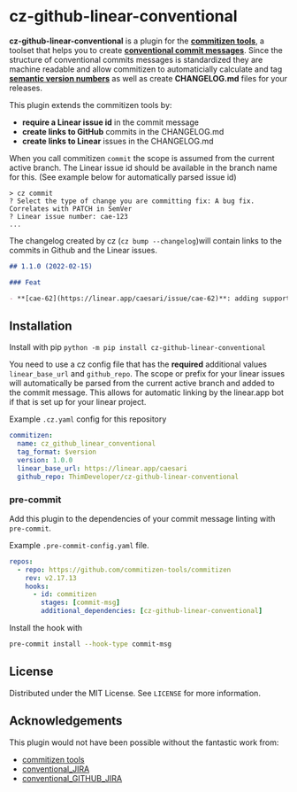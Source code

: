 # cz-github-linear-conventional

**cz-github-linear-conventional** is a plugin for the [**commitizen tools**](https://github.com/commitizen-tools/commitizen), a toolset that helps you to create [**conventional commit messages**](https://www.conventionalcommits.org/en/v1.0.0/). Since the structure of conventional commits messages is standardized they are machine readable and allow commitizen to automaticially calculate and tag [**semantic version numbers**](https://semver.org/) as well as create **CHANGELOG.md** files for your releases.

This plugin extends the commitizen tools by:
- **require a Linear issue id** in the commit message
- **create links to GitHub** commits in the CHANGELOG.md
- **create links to Linear** issues in the CHANGELOG.md

When you call commitizen `commit` the scope is assumed from the current active branch. The Linear issue id should be available in the branch name for this. (See example below for automatically parsed issue id)
```
> cz commit
? Select the type of change you are committing fix: A bug fix. Correlates with PATCH in SemVer
? Linear issue number: cae-123
...
```

The changelog created by cz (`cz bump --changelog`)will contain links to the commits in Github and the Linear issues.
```markdown
## 1.1.0 (2022-02-15)

### Feat

- **[cae-62](https://linear.app/caesari/issue/cae-62)**: adding support for linear issue ids because it is nice [8adc3](https://github.com/ThimDeveloper/cz-github-linear-conventional/commit/8adc39bc0cb35fff07f5c9c4b906b1b3eefd3f56)

``` 


## Installation

Install with pip
`python -m pip install cz-github-linear-conventional` 

You need to use a cz config file that has the **required** additional values `linear_base_url` and `github_repo`. The scope or prefix for your linear issues will automatically be parsed from the current active branch and added to the commit message. This allows for automatic linking by the linear.app bot if that is set up for your linear project.

Example `.cz.yaml` config for this repository
```yaml
commitizen:
  name: cz_github_linear_conventional
  tag_format: $version
  version: 1.0.0
  linear_base_url: https://linear.app/caesari
  github_repo: ThimDeveloper/cz-github-linear-conventional

```

### pre-commit
Add this plugin to the dependencies of your commit message linting with `pre-commit`. 

Example `.pre-commit-config.yaml` file.
```yaml
repos:
  - repo: https://github.com/commitizen-tools/commitizen
    rev: v2.17.13
    hooks:
      - id: commitizen
        stages: [commit-msg]
        additional_dependencies: [cz-github-linear-conventional]
```
Install the hook with 
```bash
pre-commit install --hook-type commit-msg
```

<!-- LICENSE -->
## License

Distributed under the MIT License. See `LICENSE` for more information.

<!-- ACKNOWLEDGEMENTS -->
## Acknowledgements
This plugin would not have been possible without the fantastic work from:
* [commitizen tools](https://github.com/commitizen-tools/commitizen)
* [conventional_JIRA](https://github.com/Crystalix007/conventional_jira)
* [conventional_GITHUB_JIRA](https://github.com/apheris/cz-github-jira-conventional)
